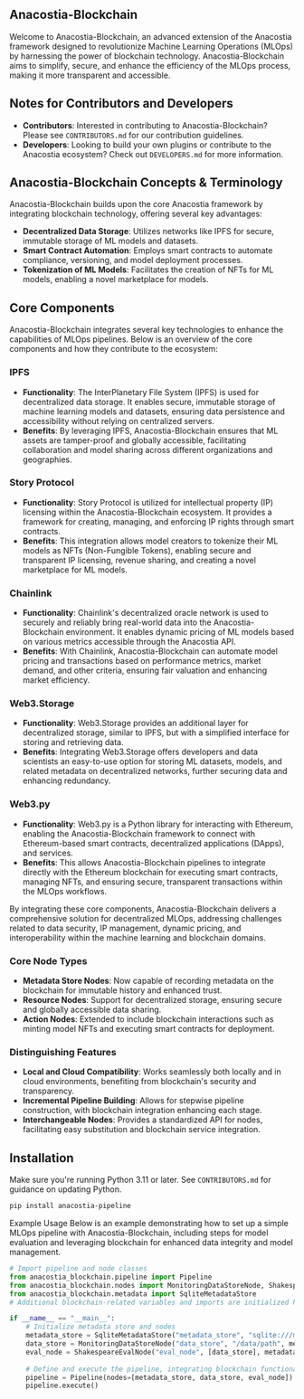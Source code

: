 ## Anacostia-Blockchain

Welcome to Anacostia-Blockchain, an advanced extension of the Anacostia framework designed to revolutionize Machine Learning Operations (MLOps) by harnessing the power of blockchain technology. Anacostia-Blockchain aims to simplify, secure, and enhance the efficiency of the MLOps process, making it more transparent and accessible.

## Notes for Contributors and Developers

- **Contributors**: Interested in contributing to Anacostia-Blockchain? Please see `CONTRIBUTORS.md` for our contribution guidelines.
- **Developers**: Looking to build your own plugins or contribute to the Anacostia ecosystem? Check out `DEVELOPERS.md` for more information.

## Anacostia-Blockchain Concepts & Terminology

Anacostia-Blockchain builds upon the core Anacostia framework by integrating blockchain technology, offering several key advantages:

- **Decentralized Data Storage**: Utilizes networks like IPFS for secure, immutable storage of ML models and datasets.
- **Smart Contract Automation**: Employs smart contracts to automate compliance, versioning, and model deployment processes.
- **Tokenization of ML Models**: Facilitates the creation of NFTs for ML models, enabling a novel marketplace for models.

## Core Components

Anacostia-Blockchain integrates several key technologies to enhance the capabilities of MLOps pipelines. Below is an overview of the core components and how they contribute to the ecosystem:

### IPFS

- **Functionality**: The InterPlanetary File System (IPFS) is used for decentralized data storage. It enables secure, immutable storage of machine learning models and datasets, ensuring data persistence and accessibility without relying on centralized servers.
- **Benefits**: By leveraging IPFS, Anacostia-Blockchain ensures that ML assets are tamper-proof and globally accessible, facilitating collaboration and model sharing across different organizations and geographies.

### Story Protocol

- **Functionality**: Story Protocol is utilized for intellectual property (IP) licensing within the Anacostia-Blockchain ecosystem. It provides a framework for creating, managing, and enforcing IP rights through smart contracts.
- **Benefits**: This integration allows model creators to tokenize their ML models as NFTs (Non-Fungible Tokens), enabling secure and transparent IP licensing, revenue sharing, and creating a novel marketplace for ML models.

### Chainlink

- **Functionality**: Chainlink's decentralized oracle network is used to securely and reliably bring real-world data into the Anacostia-Blockchain environment. It enables dynamic pricing of ML models based on various metrics accessible through the Anacostia API.
- **Benefits**: With Chainlink, Anacostia-Blockchain can automate model pricing and transactions based on performance metrics, market demand, and other criteria, ensuring fair valuation and enhancing market efficiency.

### Web3.Storage

- **Functionality**: Web3.Storage provides an additional layer for decentralized storage, similar to IPFS, but with a simplified interface for storing and retrieving data.
- **Benefits**: Integrating Web3.Storage offers developers and data scientists an easy-to-use option for storing ML datasets, models, and related metadata on decentralized networks, further securing data and enhancing redundancy.

### Web3.py

- **Functionality**: Web3.py is a Python library for interacting with Ethereum, enabling the Anacostia-Blockchain framework to connect with Ethereum-based smart contracts, decentralized applications (DApps), and services.
- **Benefits**: This allows Anacostia-Blockchain pipelines to integrate directly with the Ethereum blockchain for executing smart contracts, managing NFTs, and ensuring secure, transparent transactions within the MLOps workflows.

By integrating these core components, Anacostia-Blockchain delivers a comprehensive solution for decentralized MLOps, addressing challenges related to data security, IP management, dynamic pricing, and interoperability within the machine learning and blockchain domains.


### Core Node Types

- **Metadata Store Nodes**: Now capable of recording metadata on the blockchain for immutable history and enhanced trust.
- **Resource Nodes**: Support for decentralized storage, ensuring secure and globally accessible data sharing.
- **Action Nodes**: Extended to include blockchain interactions such as minting model NFTs and executing smart contracts for deployment.

### Distinguishing Features

- **Local and Cloud Compatibility**: Works seamlessly both locally and in cloud environments, benefiting from blockchain's security and transparency.
- **Incremental Pipeline Building**: Allows for stepwise pipeline construction, with blockchain integration enhancing each stage.
- **Interchangeable Nodes**: Provides a standardized API for nodes, facilitating easy substitution and blockchain service integration.

## Installation

Make sure you're running Python 3.11 or later. See `CONTRIBUTORS.md` for guidance on updating Python.

```bash
pip install anacostia-pipeline
```

Example Usage
Below is an example demonstrating how to set up a simple MLOps pipeline with Anacostia-Blockchain, including steps for model evaluation and leveraging blockchain for enhanced data integrity and model management.
```python
# Import pipeline and node classes
from anacostia_blockchain.pipeline import Pipeline
from anacostia_blockchain.nodes import MonitoringDataStoreNode, ShakespeareEvalNode
from anacostia_blockchain.metadata import SqliteMetadataStore
# Additional blockchain-related variables and imports are initialized here

if __name__ == "__main__":
    # Initialize metadata store and nodes
    metadata_store = SqliteMetadataStore("metadata_store", "sqlite:///metadata.db")
    data_store = MonitoringDataStoreNode("data_store", "/data/path", metadata_store)
    eval_node = ShakespeareEvalNode("eval_node", [data_store], metadata_store)
    
    # Define and execute the pipeline, integrating blockchain functionalities
    pipeline = Pipeline(nodes=[metadata_store, data_store, eval_node])
    pipeline.execute()
```
